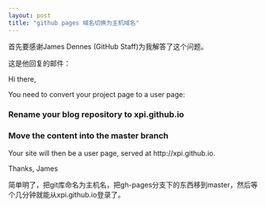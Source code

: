 ```yaml
---
layout: post
title: "github pages 域名切换为主机域名"
---
```


首先要感谢James Dennes (GitHub Staff)为我解答了这个问题。

这是他回复的邮件：

Hi there,

You need to convert your project page to a user page:
<h3>Rename your blog repository to xpi.github.io</h3>
<h3>Move the content into the master branch</h3>
Your site will then be a user page, served at http://xpi.github.io.

Thanks,
James

简单明了，把git库命名为主机名，把gh-pages分支下的东西移到master，然后等个几分钟就能从xpi.github.io登录了。

